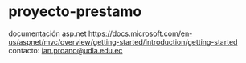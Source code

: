 # proyecto-prestamo
documentación asp.net
https://docs.microsoft.com/en-us/aspnet/mvc/overview/getting-started/introduction/getting-started
contacto:
ian.proano@udla.edu.ec

